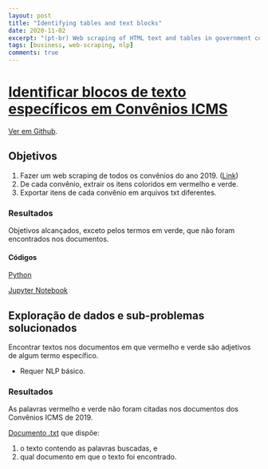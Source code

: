 ```yaml
---
layout: post
title: "Identifying tables and text blocks"
date: 2020-11-02
excerpt: "(pt-br) Web scraping of HTML text and tables in government covenants"
tags: [business, web-scraping, nlp]
comments: true
---
```


# [Identificar blocos de texto específicos em Convênios ICMS](https://github.com/pedroafleite/convenios)

[Ver em Github](https://github.com/pedroafleite/convenios).

## Objetivos
1. Fazer um web scraping de todos os convênios do ano 2019. ([Link](https://www.confaz.fazenda.gov.br/legislacao/convenios/2019))
2. De cada convênio, extrair os itens coloridos em vermelho e verde.
3. Exportar itens de cada convênio em arquivos txt diferentes.

### Resultados
Objetivos alcançados, exceto pelos termos em verde, que não foram encontrados nos documentos.

#### Códigos
[Python](https://github.com/pedroafleite/convenios/blob/main/convenios.py) 

[Jupyter Notebook](https://github.com/pedroafleite/convenios/blob/main/convenios.ipynb)

## Exploração de dados e sub-problemas solucionados
Encontrar textos nos documentos em que vermelho e verde são adjetivos de algum termo específico.
  - Requer NLP básico.

### Resultados 
As palavras vermelho e verde não foram citadas nos documentos dos Convênios ICMS de 2019.

[Documento .txt](https://github.com/pedroafleite/convenios/blob/main/output.txt) que dispõe:
1. o texto contendo as palavras buscadas, e 
2. qual documento em que o texto foi encontrado.
